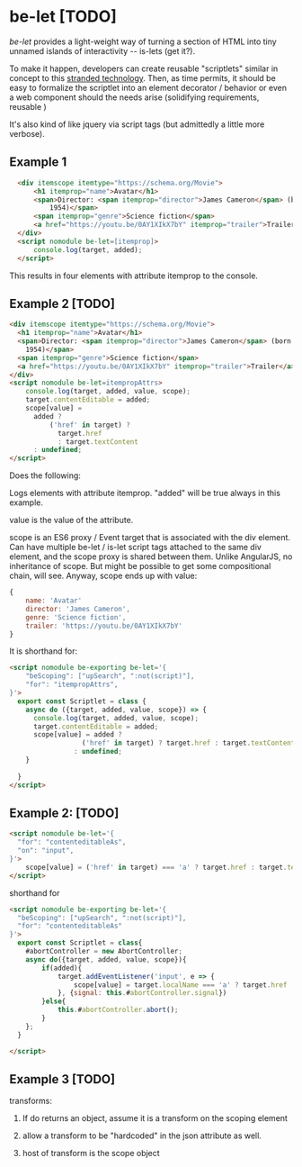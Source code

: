 # be-let [TODO]

*be-let* provides a light-weight way of turning a section of HTML into tiny unnamed islands of interactivity -- is-lets (get it?).

To make it happen, developers can create reusable "scriptlets" similar in concept to this [stranded technology](https://learn.microsoft.com/en-us/previous-versions/office/developer/office2000/aa189871(v=office.10)?redirectedfrom=MSDN). Then, as time permits, it should be easy to formalize the scriptlet into an element decorator / behavior or even a web component should the needs arise (solidifying requirements, reusable )

It's also kind of like jquery via script tags (but admittedly a little more verbose).

## Example 1

```html
  <div itemscope itemtype="https://schema.org/Movie">
      <h1 itemprop="name">Avatar</h1>
      <span>Director: <span itemprop="director">James Cameron</span> (born August 16,
          1954)</span>
      <span itemprop="genre">Science fiction</span>
      <a href="https://youtu.be/0AY1XIkX7bY" itemprop="trailer">Trailer</a>
  </div>
  <script nomodule be-let=[itemprop]>
      console.log(target, added);
  </script>
```

This results in four elements with attribute itemprop to the console.



## Example 2 [TODO]

```html
<div itemscope itemtype="https://schema.org/Movie">
  <h1 itemprop="name">Avatar</h1>
  <span>Director: <span itemprop="director">James Cameron</span> (born August 16,
    1954)</span>
  <span itemprop="genre">Science fiction</span>
  <a href="https://youtu.be/0AY1XIkX7bY" itemprop="trailer">Trailer</a>
</div>
<script nomodule be-let=itempropAttrs>
    console.log(target, added, value, scope);
    target.contentEditable = added;
    scope[value] = 
      added ? 
          ('href' in target) ? 
            target.href 
            : target.textContent
      : undefined;
</script>
```

Does the following:

Logs elements with attribute itemprop. "added" will be true always in this example. 

value is the value of the attribute.

scope is an ES6 proxy / Event target that is associated with the div element.  Can have multiple be-let / is-let script tags attached to the same div element, and the scope proxy is shared between them.  Unlike AngularJS, no inheritance of scope.  But might be possible to get some compositional chain, will see.  Anyway, scope ends up with value:

```JavaScript
{
    name: 'Avatar'
    director: 'James Cameron',
    genre: 'Science fiction',
    trailer: 'https://youtu.be/0AY1XIkX7bY'
}
```



It is shorthand for:

```html
<script nomodule be-exporting be-let='{
    "beScoping": ["upSearch", ":not(script)"],
    "for": "itempropAttrs",
}'>
  export const Scriptlet = class {
    async do ({target, added, value, scope}) => {
      console.log(target, added, value, scope);
      target.contentEditable = added;
      scope[value] = added ? 
                  ('href' in target) ? target.href : target.textContent
                : undefined;
    }
    
  }
</script>
```

## Example 2: [TODO]

```html
<script nomodule be-let='{
  "for": "contenteditableAs",
  "on": "input",
}'>
    scope[value] = ('href' in target) === 'a' ? target.href : target.textContent;
</script>
```

shorthand for 

```html
<script nomodule be-exporting be-let='{
  "beScoping": ["upSearch", ":not(script)"],
  "for": "contenteditableAs"
}'>
  export const Scriptlet = class{
    #abortController = new AbortController;
    async do({target, added, value, scope}){
        if(added){
            target.addEventListener('input', e => {
                scope[value] = target.localName === 'a' ? target.href : target.textContent;
            }, {signal: this.#abortController.signal})
        }else{
            this.#abortController.abort();
        }
    };
  }

</script>
```

## Example 3 [TODO]

transforms:

1)  If do returns an object, assume it is a transform on the scoping element

2)  allow a transform to be "hardcoded" in the json attribute as well.

3)  host of transform is the scope object
